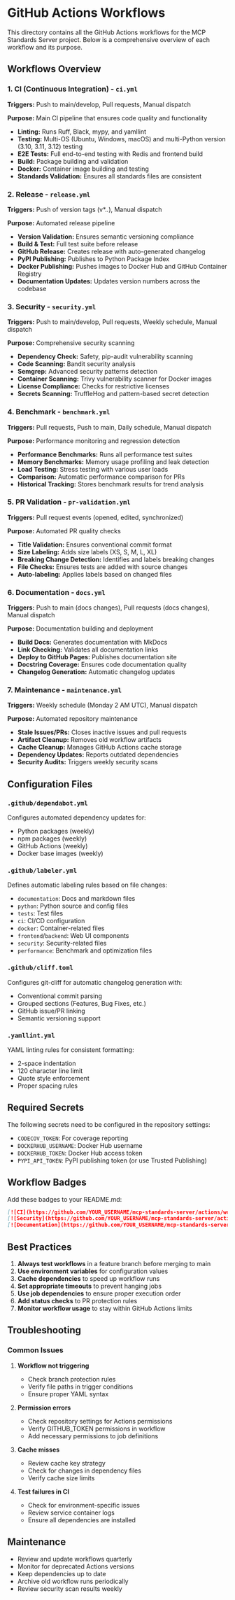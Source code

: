 # GitHub Actions Workflows

This directory contains all the GitHub Actions workflows for the MCP Standards Server project. Below is a comprehensive overview of each workflow and its purpose.

## Workflows Overview

### 1. CI (Continuous Integration) - `ci.yml`
**Triggers:** Push to main/develop, Pull requests, Manual dispatch

**Purpose:** Main CI pipeline that ensures code quality and functionality
- **Linting:** Runs Ruff, Black, mypy, and yamllint
- **Testing:** Multi-OS (Ubuntu, Windows, macOS) and multi-Python version (3.10, 3.11, 3.12) testing
- **E2E Tests:** Full end-to-end testing with Redis and frontend build
- **Build:** Package building and validation
- **Docker:** Container image building and testing
- **Standards Validation:** Ensures all standards files are consistent

### 2. Release - `release.yml`
**Triggers:** Push of version tags (v*.*.*), Manual dispatch

**Purpose:** Automated release pipeline
- **Version Validation:** Ensures semantic versioning compliance
- **Build & Test:** Full test suite before release
- **GitHub Release:** Creates release with auto-generated changelog
- **PyPI Publishing:** Publishes to Python Package Index
- **Docker Publishing:** Pushes images to Docker Hub and GitHub Container Registry
- **Documentation Updates:** Updates version numbers across the codebase

### 3. Security - `security.yml`
**Triggers:** Push to main/develop, Pull requests, Weekly schedule, Manual dispatch

**Purpose:** Comprehensive security scanning
- **Dependency Check:** Safety, pip-audit vulnerability scanning
- **Code Scanning:** Bandit security analysis
- **Semgrep:** Advanced security patterns detection
- **Container Scanning:** Trivy vulnerability scanner for Docker images
- **License Compliance:** Checks for restrictive licenses
- **Secrets Scanning:** TruffleHog and pattern-based secret detection

### 4. Benchmark - `benchmark.yml`
**Triggers:** Pull requests, Push to main, Daily schedule, Manual dispatch

**Purpose:** Performance monitoring and regression detection
- **Performance Benchmarks:** Runs all performance test suites
- **Memory Benchmarks:** Memory usage profiling and leak detection
- **Load Testing:** Stress testing with various user loads
- **Comparison:** Automatic performance comparison for PRs
- **Historical Tracking:** Stores benchmark results for trend analysis

### 5. PR Validation - `pr-validation.yml`
**Triggers:** Pull request events (opened, edited, synchronized)

**Purpose:** Automated PR quality checks
- **Title Validation:** Ensures conventional commit format
- **Size Labeling:** Adds size labels (XS, S, M, L, XL)
- **Breaking Change Detection:** Identifies and labels breaking changes
- **File Checks:** Ensures tests are added with source changes
- **Auto-labeling:** Applies labels based on changed files

### 6. Documentation - `docs.yml`
**Triggers:** Push to main (docs changes), Pull requests (docs changes), Manual dispatch

**Purpose:** Documentation building and deployment
- **Build Docs:** Generates documentation with MkDocs
- **Link Checking:** Validates all documentation links
- **Deploy to GitHub Pages:** Publishes documentation site
- **Docstring Coverage:** Ensures code documentation quality
- **Changelog Generation:** Automatic changelog updates

### 7. Maintenance - `maintenance.yml`
**Triggers:** Weekly schedule (Monday 2 AM UTC), Manual dispatch

**Purpose:** Automated repository maintenance
- **Stale Issues/PRs:** Closes inactive issues and pull requests
- **Artifact Cleanup:** Removes old workflow artifacts
- **Cache Cleanup:** Manages GitHub Actions cache storage
- **Dependency Updates:** Reports outdated dependencies
- **Security Audits:** Triggers weekly security scans

## Configuration Files

### `.github/dependabot.yml`
Configures automated dependency updates for:
- Python packages (weekly)
- npm packages (weekly)
- GitHub Actions (weekly)
- Docker base images (weekly)

### `.github/labeler.yml`
Defines automatic labeling rules based on file changes:
- `documentation`: Docs and markdown files
- `python`: Python source and config files
- `tests`: Test files
- `ci`: CI/CD configuration
- `docker`: Container-related files
- `frontend`/`backend`: Web UI components
- `security`: Security-related files
- `performance`: Benchmark and optimization files

### `.github/cliff.toml`
Configures git-cliff for automatic changelog generation with:
- Conventional commit parsing
- Grouped sections (Features, Bug Fixes, etc.)
- GitHub issue/PR linking
- Semantic versioning support

### `.yamllint.yml`
YAML linting rules for consistent formatting:
- 2-space indentation
- 120 character line limit
- Quote style enforcement
- Proper spacing rules

## Required Secrets

The following secrets need to be configured in the repository settings:

- `CODECOV_TOKEN`: For coverage reporting
- `DOCKERHUB_USERNAME`: Docker Hub username
- `DOCKERHUB_TOKEN`: Docker Hub access token
- `PYPI_API_TOKEN`: PyPI publishing token (or use Trusted Publishing)

## Workflow Badges

Add these badges to your README.md:

```markdown
[![CI](https://github.com/YOUR_USERNAME/mcp-standards-server/actions/workflows/ci.yml/badge.svg)](https://github.com/YOUR_USERNAME/mcp-standards-server/actions/workflows/ci.yml)
[![Security](https://github.com/YOUR_USERNAME/mcp-standards-server/actions/workflows/security.yml/badge.svg)](https://github.com/YOUR_USERNAME/mcp-standards-server/actions/workflows/security.yml)
[![Documentation](https://github.com/YOUR_USERNAME/mcp-standards-server/actions/workflows/docs.yml/badge.svg)](https://github.com/YOUR_USERNAME/mcp-standards-server/actions/workflows/docs.yml)
```

## Best Practices

1. **Always test workflows** in a feature branch before merging to main
2. **Use environment variables** for configuration values
3. **Cache dependencies** to speed up workflow runs
4. **Set appropriate timeouts** to prevent hanging jobs
5. **Use job dependencies** to ensure proper execution order
6. **Add status checks** to PR protection rules
7. **Monitor workflow usage** to stay within GitHub Actions limits

## Troubleshooting

### Common Issues

1. **Workflow not triggering**
   - Check branch protection rules
   - Verify file paths in trigger conditions
   - Ensure proper YAML syntax

2. **Permission errors**
   - Check repository settings for Actions permissions
   - Verify GITHUB_TOKEN permissions in workflow
   - Add necessary permissions to job definitions

3. **Cache misses**
   - Review cache key strategy
   - Check for changes in dependency files
   - Verify cache size limits

4. **Test failures in CI**
   - Check for environment-specific issues
   - Review service container logs
   - Ensure all dependencies are installed

## Maintenance

- Review and update workflows quarterly
- Monitor for deprecated Actions versions
- Keep dependencies up to date
- Archive old workflow runs periodically
- Review security scan results weekly